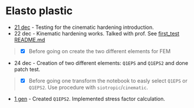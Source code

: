# Elasto plastic

- [21 dec](/_nb%20file/first_test/README.md) - Testing for the cinematic hardening introduction.
- 22 dec - Kinematic hardening works. Talked with prof. See [first_test README.md](/_nb%20file/first_test/README.md)

> - [x] Before going on create the two different elements for FEM

- 24 dec - Creation of two different elements: `Q1EPS`  and `Q1EPS2` and done patch test.
  
> - [x] Before going one transform the notebook to easly select `Q1EPS` or `Q1EPS2`. Use procedure with `siotropic`/`cinematic`.

- [1 gen](/_nb%20file/test/README.md) - Created `Q1EPS2`. Implemented stress factor calculation.